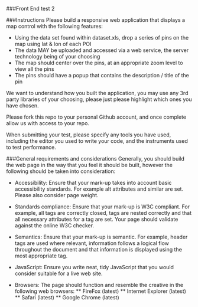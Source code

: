 ###Front End test 2

###Instructions
Please build a responsive web application that displays a map control with the following features:
* Using the data set found within dataset.xls, drop a series of pins on the map using lat & lon of each POI
* The data MAY be uploaded and accessed via a web service, the server technology being of your choosing
* The map should center over the pins, at an appropriate zoom level to view all the pins
* The pins should have a popup that contains the description / title of the pin

We want to understand how you built the application, you may use any 3rd party libraries of your choosing, please just please highlight which ones you have chosen.

Please fork this repo to your personal Github account, and once complete allow us with access to your repo.

When submitting your test, please specify any tools you have used, including the editor you used to write your code, and the instruments used to test performance.

###General requirements and considerations
Generally, you should build the web page in the way that you feel it should be built, however the following should be taken into consideration: 

* Accessibility: 
Ensure that your mark-up takes into account basic accessibility standards. For example alt attributes and similar are set. Please also consider page weight.

* Standards compliance: 
Ensure that your mark-up is W3C compliant. For example, all tags are correctly closed, tags are nested correctly and that all necessary attributes for a tag are set. Your page should validate against the online W3C checker.

* Semantics: 
Ensure that your mark-up is semantic. For example, header tags are used where relevant, information follows a logical flow throughout the document and that information is displayed using the most appropriate tag.

* JavaScript:
Ensure you write neat, tidy JavaScript that you would consider suitable for a live web site.

* Browsers:
The page should function and resemble the creative in the following web browsers:
** FireFox  (latest)
** Internet Explorer (latest)
** Safari (latest)
** Google Chrome (latest)